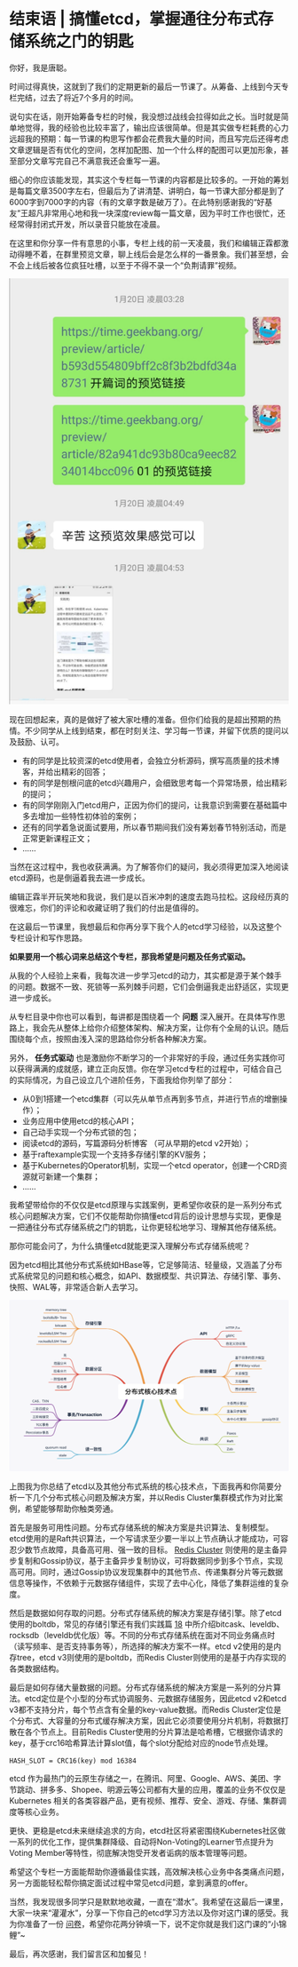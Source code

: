 # 结束语 | 搞懂etcd，掌握通往分布式存储系统之门的钥匙
你好，我是唐聪。

时间过得真快，这就到了我们的定期更新的最后一节课了。从筹备、上线到今天专栏完结，过去了将近7个多月的时间。

说句实在话，刚开始筹备专栏的时候，我没想过战线会拉得如此之长。当时就是简单地觉得，我的经验也比较丰富了，输出应该很简单。但是其实做专栏耗费的心力远超我的预期：每一节课的构思写作都会花费我大量的时间，而且写完后还得考虑文章逻辑是否有优化的空间，怎样加配图、加一个什么样的配图可以更加形象，甚至部分文章写完自己不满意我还会重写一遍。

细心的你应该能发现，其实这个专栏每一节课的内容都是比较多的。一开始的筹划是每篇文章3500字左右，但最后为了讲清楚、讲明白，每一节课大部分都是到了6000字到7000字的内容（有的文章字数是破万了）。在此特别感谢我的“好基友”王超凡非常用心地和我一块深度review每一篇文章，因为平时工作也很忙，还经常得封闭式开发，所以录音只能放在凌晨。

在这里和你分享一件有意思的小事，专栏上线的前一天凌晨，我们和编辑正霖都激动得睡不着，在群里预览文章，聊上线后会是怎么样的一番景象。我们甚至想，会不会上线后被各位疯狂吐槽，以至于不得不录一个“负荆请罪”视频。

![](images/354292/452c5eeed7d79d3cba7a145ae67f57c8.jpg)

现在回想起来，真的是做好了被大家吐槽的准备。但你们给我的是超出预期的热情。不少同学从上线到结束，都在时刻关注、学习每一节课，并留下优质的提问以及鼓励、认可。

- 有的同学是比较资深的etcd使用者，会独立分析源码，撰写高质量的技术博客，并给出精彩的回答；
- 有的同学是刨根问底的etcd兴趣用户，会细致思考每一个异常场景，给出精彩的提问；
- 有的同学刚刚入门etcd用户，正因为你们的提问，让我意识到需要在基础篇中多去增加一些特性初体验的案例；
- 还有的同学着急说面试要用，所以春节期间我们没有筹划春节特别活动，而是正常更新课程正文；
- ……

当然在这过程中，我也收获满满。为了解答你们的疑问，我必须得更加深入地阅读etcd源码，也是倒逼着我去进一步成长。

编辑正霖半开玩笑地和我说，我们是以百米冲刺的速度去跑马拉松。这段经历真的很难忘，你们的评论和收藏证明了我们的付出是值得的。

在这最后一节课里，我想最后和你再分享下我个人的etcd学习经验，以及这整个专栏设计和写作思路。

**如果要用一个核心词来总结这个专栏，那我希望是问题及任务式驱动。**

从我的个人经验上来看，我每次进一步学习etcd的动力，其实都是源于某个棘手的问题。数据不一致、死锁等一系列棘手问题，它们会倒逼我走出舒适区，实现更进一步成长。

从专栏目录中你也可以看到，每讲都是围绕着一个 **问题** 深入展开。在具体写作思路上，我会先从整体上给你介绍整体架构、解决方案，让你有个全局的认识。随后围绕每个点，按照由浅入深的思路给你分析各种解决方案。

另外， **任务式驱动** 也是激励你不断学习的一个非常好的手段，通过任务实践你可以获得满满的成就感，建立正向反馈。你在学习etcd专栏的过程中，可结合自己的实际情况，为自己设立几个进阶任务，下面我给你列举了部分：

- 从0到1搭建一个etcd集群（可以先从单节点再到多节点，并进行节点的增删操作）；
- 业务应用中使用etcd的核心API；
- 自己动手实现一个分布式锁的包；
- 阅读etcd的源码，写篇源码分析博客 （可从早期的etcd v2开始）；
- 基于raftexample实现一个支持多存储引擎的KV服务；
- 基于Kubernetes的Operator机制，实现一个etcd operator，创建一个CRD资源就可新建一个集群；
- ……

我希望带给你的不仅仅是etcd原理与实践案例，更希望你收获的是一系列分布式核心问题解决方案，它们不仅能帮助你搞懂etcd背后的设计思想与实现，更像是一把通往分布式存储系统之门的钥匙，让你更轻松地学习、理解其他存储系统。

那你可能会问了，为什么搞懂etcd就能更深入理解分布式存储系统呢？

因为etcd相比其他分布式系统如HBase等，它足够简洁、轻量级，又涵盖了分布式系统常见的问题和核心概念，如API、数据模型、共识算法、存储引擎、事务、快照、WAL等，非常适合新人去学习。

![](images/354292/7b54b6ca9134c130bf3940c7db497928.png)

上图我为你总结了etcd以及其他分布式系统的核心技术点，下面我再和你简要分析一下几个分布式核心问题及解决方案，并以Redis Cluster集群模式作为对比案例，希望能够帮助你触类旁通。

首先是服务可用性问题。分布式存储系统的解决方案是共识算法、复制模型。etcd使用的是Raft共识算法，一个写请求至少要一半以上节点确认才能成功，可容忍少数节点故障，具备高可用、强一致的目标。 [Redis Cluster](https://redis.io/topics/cluster-spec) 则使用的是主备异步复制和Gossip协议，基于主备异步复制协议，可将数据同步到多个节点，实现高可用。同时，通过Gossip协议发现集群中的其他节点、传递集群分片等元数据信息等操作，不依赖于元数据存储组件，实现了去中心化，降低了集群运维的复杂度。

然后是数据如何存取的问题。分布式存储系统的解决方案是存储引擎。除了etcd使用的boltdb，常见的存储引擎还有我们实践篇 [18](https://time.geekbang.org/column/article/347136) 中所介绍bitcask、leveldb、rocksdb（leveldb优化版）等。不同的分布式存储系统在面对不同业务痛点时（读写频率、是否支持事务等），所选择的解决方案不一样。etcd v2使用的是内存tree，etcd v3则使用的是boltdb，而Redis Cluster则使用的是基于内存实现的各类数据结构。

最后是如何存储大量数据的问题。分布式存储系统的解决方案是一系列的分片算法。etcd定位是个小型的分布式协调服务、元数据存储服务，因此etcd v2和etcd v3都不支持分片，每个节点含有全量的key-value数据。而Redis Cluster定位是个分布式、大容量的分布式缓存解决方案，因此它必须要使用分片机制，将数据打散在各个节点上。目前Redis Cluster使用的分片算法是哈希槽，它根据你请求的key，基于crc16哈希算法计算slot值，每个slot分配给对应的node节点处理。

```
HASH_SLOT = CRC16(key) mod 16384

```

etcd 作为最热门的云原生存储之一，在腾讯、阿里、Google、AWS、美团、字节跳动、拼多多、Shopee、明源云等公司都有大量的应用，覆盖的业务不仅仅是 Kubernetes 相关的各类容器产品，更有视频、推荐、安全、游戏、存储、集群调度等核心业务。

更快、更稳是etcd未来继续追求的方向，etcd社区将紧密围绕Kubernetes社区做一系列的优化工作，提供集群降级、自动将Non-Voting的Learner节点提升为Voting Member等特性，彻底解决饱受开发者诟病的版本管理等问题。

希望这个专栏一方面能帮助你遵循最佳实践，高效解决核心业务中各类痛点问题，另一方面能轻松帮你搞定面试过程中常见etcd问题，拿到满意的offer。

当然，我发现很多同学只是默默地收藏，一直在“潜水”。我希望在这最后一课里，大家一块来“灌灌水”，分享一下你自己的etcd学习方法以及你对这门课的感受。我为你准备了一份 [问卷](https://jinshuju.net/f/sz6QOc)，希望你花两分钟填一下，说不定你就是我们这门课的“小锦鲤”~

最后，再次感谢，我们留言区和加餐见！